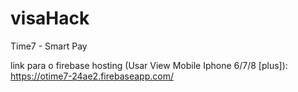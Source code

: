 # visaHack

Time7 - Smart Pay

link para o firebase hosting  (Usar View Mobile Iphone 6/7/8 [plus]): 
https://otime7-24ae2.firebaseapp.com/